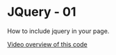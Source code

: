 # JQuery - 01

How to include jquery in your page.

[Video overview of this code](https://www.youtube.com/watch?v=ndJqFBYBlGA&t=2s)